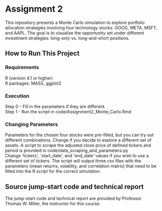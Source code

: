 # Assignment 2
This repository presents a Monte Carlo simulation to explore portfolio allocation strategies involving four technology stocks: GOOG, META, MSFT, and AAPL. The goal is to visualize the opportunity set under different investment strategies: long-only vs. long-and-short positions.
## How to Run This Project  
### Requirements  
R (version 4.1 or higher)  
R packages: MASS, ggplot2
### Execution  
Step 0 - Fill in the parameters if they are different.  
Step 1 - Run the script in code/Assignment2_Monte_Carlo.Rmd
### Changing Parameters
Parameters for the chosen four stocks were pre-filled, but you can try out different combinations. Change if you decide to explore a different set of assets.
A script to scrape the adjusted close price of defined tickers and period is provided in code/data_scraping_and_parameters.py  
Change 'tickers', 'start_date', and 'end_date' values if you wish to use a different set of tickers. The script will output three csv files with the parameters (mean returns, volatility, and correlation matrix) that need to be filled into the R script for the correct simulation.

## Source jump-start code and technical report
The jump-start code and technical report are provided by Professor Thomas W. Miller, the instructor for this course. 
